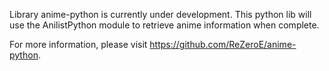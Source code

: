 Library anime-python is currently under development.
This python lib will use the AnilistPython module to retrieve anime information when complete.

For more information, please visit https://github.com/ReZeroE/anime-python.